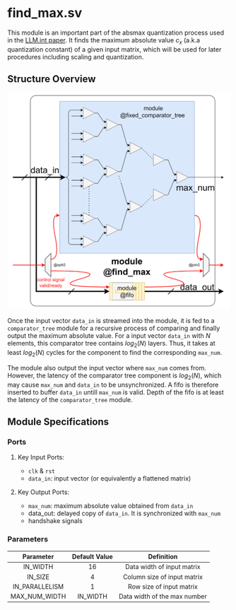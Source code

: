 # find_max.sv

This module is an important part of the absmax quantization process used in the [LLM.int paper](https://arxiv.org/abs/2208.07339). It finds the maximum absolute value $c_x$ (a.k.a quantization constant) of a given input matrix, which will be used for later procedures including scaling and quantization.


## Structure Overview
![](./figs/find_max_toplevel.png)

Once the input vector `data_in` is streamed into the module, it is fed to a `comparator_tree` module for a recursive process of comparing and finally output the maximum absolute value. For a input vector `data_in` with $N$ elements, this comparator tree contains $log_2(N)$ layers. Thus, it takes at least $log_2(N)$ cycles for the component to find the corresponding `max_num`. 

The module also output the input vector where `max_num` comes from. However, the latency of the comparator tree component is $log_2(N)$, which may cause `max_num` and `data_in` to be unsynchronized. A fifo is therefore inserted to buffer `data_in` untill `max_num` is valid. Depth of the fifo is at least the latency of the `comparator_tree` module.


## Module Specifications
### Ports
1. Key Input Ports:
    * `clk` & `rst`
    * `data_in`: input vector (or equivalently a flattened matrix)

2. Key Output Ports:
    * `max_num`: maximum absolute value obtained from `data_in`
    * data_out: delayed copy of `data_in`. It is synchronized with `max_num`
    * handshake signals

### Parameters

| Parameter | Default Value | Definition |
| :---: | :---: | :---:|
| IN_WIDTH | 16 | Data width of input matrix |
| IN_SIZE | 4 | Column size of input matrix |
| IN_PARALLELISM | 1 | Row size of input matrix |
| MAX_NUM_WIDTH | IN_WIDTH | Data width of the max number |

